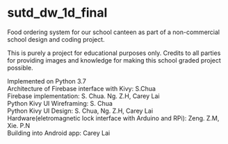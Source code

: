 # sutd_dw_1d_final
Food ordering system for our school canteen as part of a non-commercial school design and coding project. 

This is purely a project for educational purposes only. Credits to all parties for providing images and knowledge for making this school graded project possible. 

Implemented on Python 3.7 </br> 
Architecture of Firebase interface with Kivy: S.Chua </br> 
Firebase implementation: S. Chua. Ng. Z.H, Carey Lai </br> 
Python Kivy UI Wireframing: S. Chua </br> 
Python Kivy UI Design: S. Chua, Ng. Z.H, Carey Lai </br> 
Hardware(eletromagnetic lock interface with Arduino and RPi): Zeng. Z.M, Xie. P.N </br> 
Building into Android app: Carey Lai
